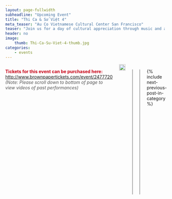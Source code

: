 ```yaml
---
layout: page-fullwidth
subheadline: "Upcoming Event"
title: "Thi Ca & Sử Việt 4"
meta_teaser: "Au Co Vietnamese Cultural Center San Francisco"
teaser: "Join us for a day of cultural appreciation through music and arts presented by the Au Co Vietnamese Cultural Center and Auco Productions. This rich program will include singing, dancing,folk opera excerpts, and musical performances ..."
header: no
image:
    thumb: Thi-Ca-Su-Viet-4-thumb.jpg
categories:
    - events
---
```

<!--more-->
<div class="small-12 columns" style="padding: 0px; border-bottom: none;" markdown="1">

<span style="color: #C70216; font-weight: bold;">Tickets for this event can be purchased here:</span> <a href="http://www.brownpapertickets.com/event/2477720" target="_blank">http://www.brownpapertickets.com/event/2477720</a><br />
<span style="color: #555; font-style: italic;">(Note: Please scroll down to bottom of page to view videos of past performances)</span>

<img width="100%" src="{{ site.baseurl }}/images/Thi-Ca-Su-Viet-4.jpg">

<table style="border-color: #cccccc; margin-left: auto; margin-right: auto;" border="1" width="100%">
<tbody>
<tr style="padding: 2rem 0.625rem 0.5625rem 0.625rem">
<td align="center" style="padding: 2rem 0.625rem 0.5625rem 0.625rem">
<p style="text-align: center;"><iframe style="border:1px solid #cccccc" src="https://www.youtube.com/embed/-K26gMM9wY0" width="560" height="315" frameborder="0" allowfullscreen=""></iframe></p>
</td>
</tr>
</tbody>
</table>

<table style="border-color: #cccccc; margin-left: auto; margin-right: auto;" border="1" width="100%">
<tbody>
<tr style="padding: 2rem 0.625rem 0.5625rem 0.625rem">
<td align="center" style="padding: 2rem 0.625rem 0.5625rem 0.625rem">
<p style="text-align: center;"><iframe style="border:1px solid #cccccc" src="https://www.youtube.com/embed/fBNladQF_kg" width="560" height="315" frameborder="0" allowfullscreen=""></iframe></p>
</td>
</tr>
</tbody>
</table>

{% include next-previous-post-in-category %}

</div>
